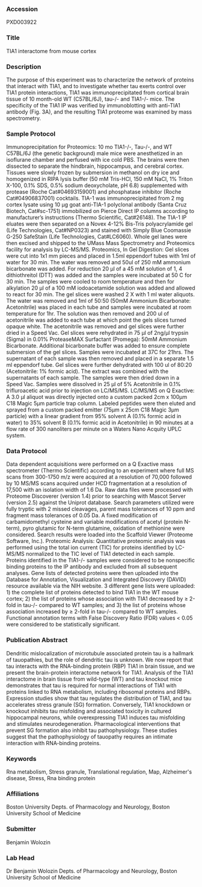### Accession
PXD003922

### Title
TIA1 interactome from mouse cortex

### Description
The purpose of this experiment was to characterize the network of proteins that interact with TIA1, and to investigate whether tau exerts control over TIA1 protein interactions, TIA1 was immunoprecipitated from cortical brain tissue of 10 month-old WT (C57BL/6J), tau-/- and TIA1-/- mice. The specificity of the TIA1 IP was verified by immunoblotting with anti-TIA1 antibody (Fig. 3A), and the resulting TIA1 proteome was examined by mass spectrometry.

### Sample Protocol
Immunoprecipitation for Proteomics: 10 mo TIA1-/-, Tau-/-, and WT C57BL/6J (the genetic background) male mice were anesthetized in an isoflurane chamber and perfused with ice cold PBS.  The brains were then dissected to separate the hindbrain, hippocampus, and cerebral cortex.  Tissues were slowly frozen by submersion in methanol on dry ice and homogenized in RIPA lysis buffer (50 mM Tris-HCl, 150 mM NaCl, 1% Triton X-100, 0.1% SDS, 0.5% sodium deoxycholate, pH 6.8) supplemented with protease (Roche Cat#04693159001) and phosphatase inhibitor (Roche Cat#04906837001) cocktails.  TIA-1 was immunoprecipitated from 2 mg cortex lysate using 10 μg goat anti-TIA-1 polyclonal antibody (Santa Cruz Biotech, Cat#sc-1751) immobilized on Pierce Direct IP columns according to manufacturer’s instructions (Thermo Scientific, Cat#26148).  The TIA-1 IP eluates were then separated on a Novex 4-12% Bis-Tris polyacrylamide gel (Life Technologies, Cat#NP0323) and stained with Simply Blue Coomassie G-250 SafeStain (Life Technologies, Cat#LC6060). Whole gel lanes were then excised and shipped to the UMass Mass Spectrometry and Proteomics facility for analysis by LC-MS/MS.    Proteomics, In Gel Digestion:  Gel slices were cut into 1x1 mm pieces and placed in 1.5ml eppendorf tubes with 1ml of water for 30 min.  The water was removed and 50ul of 250 mM ammonium bicarbonate was added.  For reduction 20 μl of a 45 mM solution of 1, 4 dithiothreitol (DTT) was added and the samples were incubated at 50 C for 30 min.   The samples were cooled to room temperature and then for alkylation 20 μl of a 100 mM iodoacetamide solution was added and allowed to react for 30 min.  The gel slices were washed 2 X with 1 ml water aliquots.  The water was removed and 1ml of 50:50 (50mM Ammonium Bicarbonate: Acetonitrile) was placed in each tube and samples were incubated at room temperature for 1hr.  The solution was then removed and 200 ul of acetonitrile was added to each tube at which point the gels slices turned opaque white.  The acetonitrile was removed and gel slices were further dried in a Speed Vac.  Gel slices were rehydrated in 75 μl of 2ng/μl trypsin (Sigma) in 0.01% ProteaseMAX Surfactant (Promega): 50mM Ammonium Bicarbonate.  Additional bicarbonate buffer was added to ensure complete submersion of the gel slices. Samples were incubated at 37C for 21hrs. The supernatant of each sample was then removed and placed in a separate 1.5 ml eppendorf tube.  Gel slices were further dehydrated with 100 ul of 80:20 (Acetonitrile: 1% formic acid).  The extract was combined with the supernatants of each sample. The samples were then dried down in a Speed Vac. Samples were dissolved in 25 μl of 5% Acetonitrile in 0.1% trifluroacetic acid prior to injection on LC/MS/MS.   LC/MS/MS on Q Exactive:  A 3.0 µl aliquot was directly injected onto a custom packed 2cm x 100µm C18 Magic 5µm particle trap column.   Labeled peptides were then eluted and sprayed from a custom packed emitter (75µm x 25cm C18  Magic 3µm particle) with a linear gradient from 95% solvent A (0.1% formic acid in water) to 35% solvent B (0.1% formic acid in Acetonitrile) in 90 minutes at a flow rate of 300 nanoliters per minute on a Waters Nano Acquity UPLC system.

### Data Protocol
Data dependent acquisitions were performed on a Q Exactive mass spectrometer (Thermo Scientific) according to an experiment where full MS scans from 300-1750 m/z were acquired at a resolution of 70,000 followed by 10 MS/MS scans acquired under HCD fragmentation at a resolution of 17,500 with an isolation width of 1.6 Da.  Raw data files were processed with Proteome Discoverer (version 1.4) prior to searching with Mascot Server (version 2.5) against the Uniprot database.  Search parameters utilized were fully tryptic with 2 missed cleavages, parent mass tolerances of 10 ppm and fragment mass tolerances of 0.05 Da.  A fixed modification of carbamidomethyl cysteine and variable modifications of acetyl (protein N-term), pyro glutamic for N-term glutamine, oxidation of methionine were considered. Search results were loaded into the Scaffold Viewer (Proteome Software, Inc.).   Proteomic Analysis:  Quantitative proteomic analysis was performed using the total ion current (TIC) for proteins identified by LC-MS/MS normalized to the TIC level of TIA1 detected in each sample. Proteins identified in the TIA1-/- samples were considered to be nonspecific binding proteins to the IP antibody and excluded from all subsequent analyses. Gene lists of detected proteins were then uploaded into the Database for Annotation, Visualization and Integrated Discovery (DAVID) resource available via the NIH website.  3 different gene lists were uploaded: 1) the complete list of proteins detected to bind TIA1 in the WT mouse cortex; 2) the list of proteins whose association with TIA1 decreased by ≥ 2-fold in tau-/- compared to WT samples; and 3) the list of proteins whose association increased by ≥ 2-fold in tau-/- compared to WT samples.  Functional annotation terms with False Discovery Ratio (FDR) values < 0.05 were considered to be statistically significant.

### Publication Abstract
Dendritic mislocalization of microtubule associated protein tau is a hallmark of tauopathies, but the role of dendritic tau is unknown. We now report that tau interacts with the RNA-binding protein (RBP) TIA1 in brain tissue, and we present the brain-protein interactome network for TIA1. Analysis of the TIA1 interactome in brain tissue from wild-type (WT) and tau knockout mice demonstrates that tau is required for normal interactions of TIA1 with proteins linked to RNA metabolism, including ribosomal proteins and RBPs. Expression studies show that tau regulates the distribution of TIA1, and tau accelerates stress granule (SG) formation. Conversely, TIA1 knockdown or knockout inhibits tau misfolding and associated toxicity in cultured hippocampal neurons, while overexpressing TIA1 induces tau misfolding and stimulates neurodegeneration. Pharmacological interventions that prevent SG formation also inhibit tau pathophysiology. These studies suggest that the pathophysiology of tauopathy requires an intimate interaction with RNA-binding proteins.

### Keywords
Rna metabolism, Stress granule, Translational regulation, Map, Alzheimer's disease, Stress, Rna binding protein

### Affiliations
Boston University
Depts. of Pharmacology and Neurology, Boston University School of Medicine

### Submitter
Benjamin Wolozin

### Lab Head
Dr Benjamin Wolozin
Depts. of Pharmacology and Neurology, Boston University School of Medicine



